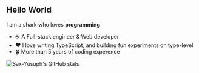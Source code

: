 ## Hello World
I am a shark who loves **programming** 

- ☕️ A Full-stack engineer & Web developer
- ❤️ I love writing TypeScript, and building fun experiments on type-level
- 🍀 More than 5 years of coding experence

![Sax-Yusuph's GitHub stats](https://github-readme-stats.vercel.app/api?username=SonMooSans&theme=tokyonight&custom_title=Sax%27s%20Github%20Stats)

